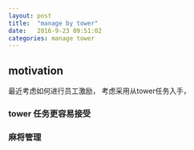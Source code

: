 ```yaml
---
layout: post
title:  "manage by tower"
date:   2016-9-23 09:51:02
categories: manage tower
---
```


## motivation

最近考虑如何进行员工激励，
考虑采用从tower任务入手，

### tower 任务更容易接受



### 麻将管理
